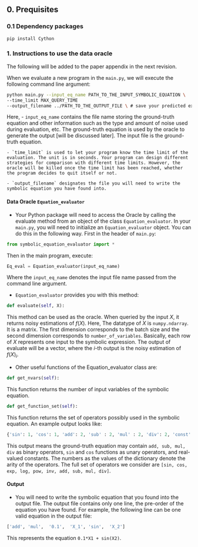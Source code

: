 ## 0. Prequisites

### 0.1 Dependency packages

```bash
pip install Cython
```


### 1. Instructions to use the data oracle
The following will be added to the paper appendix in the next revision.

When we evaluate a new program in the `main.py`, we will execute the following command line argument:
```bash
python main.py --input_eq_name PATH_TO_THE_INPUT_SYMBOLIC_EQUATION \
--time_limit MAX_QUERY_TIME
--output_filename ../PATH_TO_THE_OUTPUT_FILE \ # save your predicted expression into this file
```
Here, 
    - `input_eq_name` contains the file name storing the ground-truth equation and other information such as the type and amount of noise used during evaluation, etc. The ground-truth equation is used by the oracle to generate the output [will be discussed later]. The input file is the ground-truth equation. 

    - `time_limit` is used to let your program know the time limit of the evaluation. The unit is in seconds. Your program can design different strategies for comparison with different time limits. However, the oracle will be killed once the time limit has been reached, whether the program decides to quit itself or not.

    - `output_filename` designates the file you will need to write the symbolic equation you have found into.

#### Data Oracle `Equation_evaluator`
- Your Python package will need to access the Oracle by calling the evaluate method from an object of the class `Equation_evaluator`. In your `main.py`, you will need to initialize an `Equation_evaluator` object. You can do this in the following way. First in the header of `main.py`:
```python
from symbolic_equation_evaluator import *
```
Then in the main program, execute:
```python
Eq_eval = Equation_evaluator(input_eq_name)
```
Where the `input_eq_name` denotes the input file name passed from the command line argument.


- `Equation_evaluator` provides you with this method:
```python
def evaluate(self, X):
```
This method can be used as the oracle. When queried by the input $X$, it returns noisy estimations of $f(X)$. Here, The datatype of $X$ is `numpy.ndarray`. It is a matrix. The first dimension corresponds to the batch size and the second dimension corresponds to `number_of_variables`. Basically, each row of $X$ represents one input to the symbolic expression. The output of evaluate will be a vector, where the $i$-th output is the noisy estimation of $f(X)_i$.

- Other useful functions of the Equation_evaluator class are:
```python
def get_nvars(self):
```
This function returns the number of input variables of the symbolic equation.
```python
def get_function_set(self):
```
This function returns the set of operators possibly used in the symbolic equation. An example output looks like:
```python
{'sin': 1, 'cos': 1, 'add': 2, 'sub' : 2, 'mul' : 2, 'div': 2, 'const': 0}
```
This output means the ground-truth equation may contain `add, sub, mul, div` as binary operators, `sin` and `cos` functions as unary operators, and real-valued constants. The numbers as the values of the dictionary denote the arity of the operators. The full set of operators we consider are `[sin, cos, exp, log, pow, inv, add, sub, mul, div]`. 

#### Output 
- You will need to write the symbolic equation that you found into the output file. The output file contains only one line, the pre-order of the equation you have found. For example, the following line can be one valid equation in the output file:
```python
['add', 'mul',  '0.1',  'X_1', 'sin',  'X_2']
```
This represents the equation `0.1*X1 + sin(X2)`.